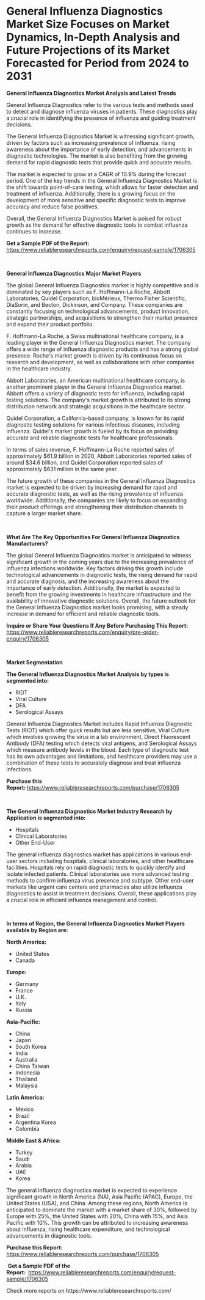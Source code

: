 <p><h1>General Influenza Diagnostics Market Size Focuses on Market Dynamics, In-Depth Analysis and Future Projections of its Market Forecasted for Period from 2024 to 2031</h1></p><p><strong>General Influenza Diagnostics Market Analysis and Latest Trends</strong></p>
<p><p>General Influenza Diagnostics refer to the various tests and methods used to detect and diagnose influenza viruses in patients. These diagnostics play a crucial role in identifying the presence of influenza and guiding treatment decisions.</p><p>The General Influenza Diagnostics Market is witnessing significant growth, driven by factors such as increasing prevalence of influenza, rising awareness about the importance of early detection, and advancements in diagnostic technologies. The market is also benefiting from the growing demand for rapid diagnostic tests that provide quick and accurate results.</p><p>The market is expected to grow at a CAGR of 10.9% during the forecast period. One of the key trends in the General Influenza Diagnostics Market is the shift towards point-of-care testing, which allows for faster detection and treatment of influenza. Additionally, there is a growing focus on the development of more sensitive and specific diagnostic tests to improve accuracy and reduce false positives.</p><p>Overall, the General Influenza Diagnostics Market is poised for robust growth as the demand for effective diagnostic tools to combat influenza continues to increase.</p></p>
<p><strong>Get a Sample PDF of the Report:&nbsp;</strong> <a href="https://www.reliableresearchreports.com/enquiry/request-sample/1706305">https://www.reliableresearchreports.com/enquiry/request-sample/1706305</a></p>
<p>&nbsp;</p>
<p><strong>General Influenza Diagnostics Major Market Players</strong></p>
<p><p>The global General Influenza Diagnostics market is highly competitive and is dominated by key players such as F. Hoffmann-La Roche, Abbott Laboratories, Quidel Corporation, bioMérieux, Thermo Fisher Scientific, DiaSorin, and Becton, Dickinson, and Company. These companies are constantly focusing on technological advancements, product innovation, strategic partnerships, and acquisitions to strengthen their market presence and expand their product portfolio.</p><p>F. Hoffmann-La Roche, a Swiss multinational healthcare company, is a leading player in the General Influenza Diagnostics market. The company offers a wide range of influenza diagnostic products and has a strong global presence. Roche's market growth is driven by its continuous focus on research and development, as well as collaborations with other companies in the healthcare industry.</p><p>Abbott Laboratories, an American multinational healthcare company, is another prominent player in the General Influenza Diagnostics market. Abbott offers a variety of diagnostic tests for influenza, including rapid testing solutions. The company's market growth is attributed to its strong distribution network and strategic acquisitions in the healthcare sector.</p><p>Quidel Corporation, a California-based company, is known for its rapid diagnostic testing solutions for various infectious diseases, including influenza. Quidel's market growth is fueled by its focus on providing accurate and reliable diagnostic tests for healthcare professionals.</p><p>In terms of sales revenue, F. Hoffmann-La Roche reported sales of approximately $61.9 billion in 2020, Abbott Laboratories reported sales of around $34.6 billion, and Quidel Corporation reported sales of approximately $631 million in the same year.</p><p>The future growth of these companies in the General Influenza Diagnostics market is expected to be driven by increasing demand for rapid and accurate diagnostic tests, as well as the rising prevalence of influenza worldwide. Additionally, the companies are likely to focus on expanding their product offerings and strengthening their distribution channels to capture a larger market share.</p></p>
<p>&nbsp;</p>
<p><strong>What Are The Key Opportunities For General Influenza Diagnostics Manufacturers?</strong></p>
<p><p>The global General Influenza Diagnostics market is anticipated to witness significant growth in the coming years due to the increasing prevalence of influenza infections worldwide. Key factors driving this growth include technological advancements in diagnostic tests, the rising demand for rapid and accurate diagnosis, and the increasing awareness about the importance of early detection. Additionally, the market is expected to benefit from the growing investments in healthcare infrastructure and the availability of innovative diagnostic solutions. Overall, the future outlook for the General Influenza Diagnostics market looks promising, with a steady increase in demand for efficient and reliable diagnostic tools.</p></p>
<p><strong>Inquire or Share Your Questions If Any Before Purchasing This Report:</strong> <a href="https://www.reliableresearchreports.com/enquiry/pre-order-enquiry/1706305">https://www.reliableresearchreports.com/enquiry/pre-order-enquiry/1706305</a></p>
<p>&nbsp;</p>
<p><strong>Market Segmentation</strong></p>
<p><strong>The General Influenza Diagnostics Market Analysis by types is segmented into:</strong></p>
<p><ul><li>RIDT</li><li>Viral Culture</li><li>DFA</li><li>Serological Assays</li></ul></p>
<p><p>General Influenza Diagnostics Market includes Rapid Influenza Diagnostic Tests (RIDT) which offer quick results but are less sensitive, Viral Culture which involves growing the virus in a lab environment, Direct Fluorescent Antibody (DFA) testing which detects viral antigens, and Serological Assays which measure antibody levels in the blood. Each type of diagnostic test has its own advantages and limitations, and healthcare providers may use a combination of these tests to accurately diagnose and treat influenza infections.</p></p>
<p><strong>Purchase this Report:&nbsp;</strong><a href="https://www.reliableresearchreports.com/purchase/1706305">https://www.reliableresearchreports.com/purchase/1706305</a></p>
<p>&nbsp;</p>
<p><strong>The General Influenza Diagnostics Market Industry Research by Application is segmented into:</strong></p>
<p><ul><li>Hospitals</li><li>Clinical Laboratories</li><li>Other End-User</li></ul></p>
<p><p>The general influenza diagnostics market has applications in various end-user sectors including hospitals, clinical laboratories, and other healthcare facilities. Hospitals rely on rapid diagnostic tests to quickly identify and isolate infected patients. Clinical laboratories use more advanced testing methods to confirm influenza virus presence and subtype. Other end-user markets like urgent care centers and pharmacies also utilize influenza diagnostics to assist in treatment decisions. Overall, these applications play a crucial role in efficient influenza management and control.</p></p>
<p>&nbsp;</p>
<p><strong>In terms of Region, the General Influenza Diagnostics Market Players available by Region are:</strong></p>
<p>
    <p> <strong> North America: </strong>
        <ul>
            <li>United States</li>
            <li>Canada</li>
        </ul>
        </p> 
    <p> <strong> Europe: </strong>
        <ul>
            <li>Germany</li>
            <li>France</li>
            <li>U.K.</li>
            <li>Italy</li>
            <li>Russia</li>
        </ul>
        </p> 
    <p> <strong> Asia-Pacific: </strong>
        <ul>
            <li>China</li>
            <li>Japan</li>
            <li>South Korea</li>
            <li>India</li>
            <li>Australia</li>
            <li>China Taiwan</li>
            <li>Indonesia</li>
            <li>Thailand</li>
            <li>Malaysia</li>
        </ul>
        </p> 
    <p> <strong> Latin America: </strong>
        <ul>
            <li>Mexico</li>
            <li>Brazil</li>
            <li>Argentina Korea</li>
            <li>Colombia</li>
        </ul>
        </p> 
    <p> <strong> Middle East & Africa: </strong>
        <ul>
            <li>Turkey</li>
            <li>Saudi</li>
            <li>Arabia</li>
            <li>UAE</li>
            <li>Korea</li>
        </ul>
    </p>
    </p>
<p><p>The general influenza diagnostics market is expected to experience significant growth in North America (NA), Asia Pacific (APAC), Europe, the United States (USA), and China. Among these regions, North America is anticipated to dominate the market with a market share of 30%, followed by Europe with 25%, the United States with 20%, China with 15%, and Asia Pacific with 10%. This growth can be attributed to increasing awareness about influenza, rising healthcare expenditure, and technological advancements in diagnostic tools.</p></p>
<p><strong>Purchase this Report: </strong><a href="https://www.reliableresearchreports.com/purchase/1706305">https://www.reliableresearchreports.com/purchase/1706305</a></p>
<p>&nbsp;<strong>Get a Sample PDF of the Report:&nbsp;&nbsp;</strong><a href="https://www.reliableresearchreports.com/enquiry/request-sample/1706305">https://www.reliableresearchreports.com/enquiry/request-sample/1706305</a></p>
<p><strong></strong></p>
<p>Check more reports on https://www.reliableresearchreports.com/</p>